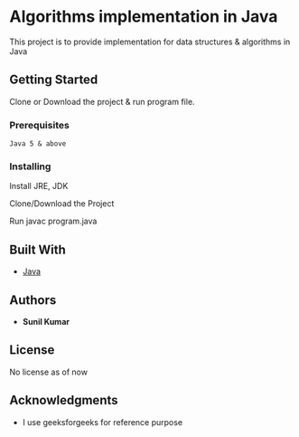 # Algorithms implementation in Java

This project is to provide implementation for data structures & algorithms in Java

## Getting Started
Clone or Download the project & run program file.

### Prerequisites
```
Java 5 & above
```
### Installing

Install JRE, JDK  

Clone/Download the Project

Run javac program.java

## Built With

* [Java](https://docs.oracle.com/javase/7/docs/api/) 

## Authors

* **Sunil Kumar**  

## License

No license as of now

## Acknowledgments

* I use geeksforgeeks for reference purpose

